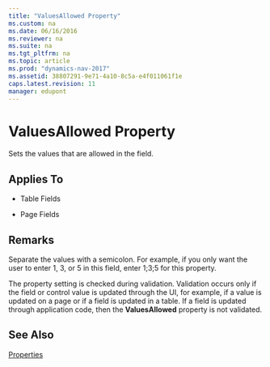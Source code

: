 ```yaml
---
title: "ValuesAllowed Property"
ms.custom: na
ms.date: 06/16/2016
ms.reviewer: na
ms.suite: na
ms.tgt_pltfrm: na
ms.topic: article
ms.prod: "dynamics-nav-2017"
ms.assetid: 38807291-9e71-4a10-8c5a-e4f011061f1e
caps.latest.revision: 11
manager: edupont
---
```

# ValuesAllowed Property
Sets the values that are allowed in the field.  
  
## Applies To  
  
-   Table Fields  
  
-   Page Fields  
  
## Remarks  
 Separate the values with a semicolon. For example, if you only want the user to enter 1, 3, or 5 in this field, enter 1;3;5 for this property.  
  
 The property setting is checked during validation. Validation occurs only if the field or control value is updated through the UI, for example, if a value is updated on a page or if a field is updated in a table. If a field is updated through application code, then the **ValuesAllowed** property is not validated.  
  
## See Also  
 [Properties](devenv-properties.md)